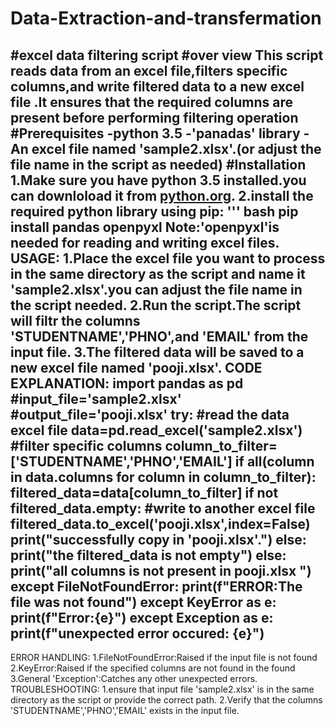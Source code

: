 # Data-Extraction-and-transfermation
#excel data filtering script
#over view
This script reads data from an excel file,filters specific columns,and write filtered data to a new excel file .It ensures that the required columns are present before performing filtering 
operation
#Prerequisites
-python 3.5
-'panadas' library
-An excel file named 'sample2.xlsx'.(or adjust the file name in the script as needed)
#Installation
1.Make sure you have python 3.5 installed.you can downloload it from [python.org](http://www.python.org/downloads).
2.install the required python library using pip:
''' bash
pip install pandas openpyxl
Note:'openpyxl'is needed for reading and writing excel files.
USAGE:
1.Place the excel file you want to process in the same directory as the script and name it 'sample2.xlsx'.you can adjust the file name in the script needed.
2.Run the script.The script will filtr the columns 'STUDENTNAME','PHNO',and 'EMAIL' from the input file.
3.The filtered data will be saved to a new excel file named 'pooji.xlsx'.
CODE EXPLANATION:
import pandas as pd
#input_file='sample2.xlsx'
#output_file='pooji.xlsx'
try:
#read the data  excel file
 data=pd.read_excel('sample2.xlsx')
 #filter specific columns
 column_to_filter=['STUDENTNAME','PHNO','EMAIL']
 if all(column in data.columns for column in column_to_filter):
    filtered_data=data[column_to_filter]
    if not filtered_data.empty:
       #write to another excel file
      filtered_data.to_excel('pooji.xlsx',index=False)
      print("successfully copy in 'pooji.xlsx'.")
    else:
       print("the filtered_data is not empty")
 else:
    print("all columns  is not present in pooji.xlsx ")
except FileNotFoundError:
    print(f"ERROR:The file was not found")
except KeyError as e:
    print(f"Error:{e}")
except Exception as e:
    print(f"unexpected error occured: {e}")
--------------------------------------------
ERROR HANDLING:
1.FileNotFoundError:Raised if the input file is not found
2.KeyError:Raised if the specified columns are not found in the found 
3.General 'Exception':Catches any other unexpected errors.
TROUBLESHOOTING:
1.ensure that input file 'sample2.xlsx' is in the same directory as the script or provide the correct path.
2.Verify that the columns 'STUDENTNAME','PHNO','EMAIL' exists in the input file.


